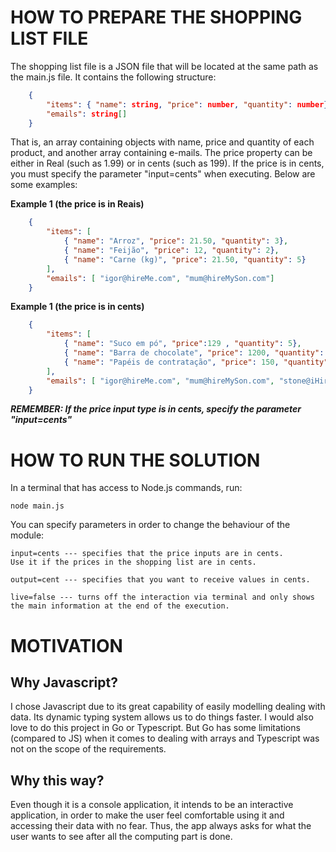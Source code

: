 # HOW TO PREPARE THE SHOPPING LIST FILE
The shopping list file is a JSON file that will be located at the same path as the main.js file.
It contains the following structure:

```json
    {
        "items": { "name": string, "price": number, "quantity": number}[],
        "emails": string[]
    }
```
That is, an array containing objects with name, price and quantity of each product,
and another array containing e-mails.
The price property can be either in Real (such as 1.99) or in cents (such as 199).
If the price is in cents, you must specify the parameter "input=cents" when executing.
Below are some examples:

**Example 1 (the price is in Reais)**
```json
    {
        "items": [
            { "name": "Arroz", "price": 21.50, "quantity": 3},
            { "name": "Feijão", "price": 12, "quantity": 2},
            { "name": "Carne (kg)", "price": 21.50, "quantity": 5}
        ],
        "emails": [ "igor@hireMe.com", "mum@hireMySon.com"]
    }
```

**Example 1 (the price is in cents)**
```json
    {
        "items": [
            { "name": "Suco em pó", "price":129 , "quantity": 5},
            { "name": "Barra de chocolate", "price": 1200, "quantity": 1},
            { "name": "Papéis de contratação", "price": 150, "quantity": 3}
        ],
        "emails": [ "igor@hireMe.com", "mum@hireMySon.com", "stone@iHireYou.com"]
    }
```

***REMEMBER: If the price input type is in cents, specify the parameter "input=cents"*** 






# HOW TO RUN THE SOLUTION
In a terminal that has access to Node.js commands, run:

    node main.js

You can specify parameters in order to change the behaviour of the module:

    input=cents --- specifies that the price inputs are in cents. 
    Use it if the prices in the shopping list are in cents.

    output=cent --- specifies that you want to receive values in cents.

    live=false --- turns off the interaction via terminal and only shows the main information at the end of the execution.


# MOTIVATION 
## Why Javascript?
I chose Javascript due to its great capability of easily modelling
dealing with data. Its dynamic typing system allows us to do things faster.
I would also love to do this project in Go or Typescript. But Go has some limitations (compared to JS) when
it comes to dealing with arrays and Typescript was not on the scope of the requirements.

## Why this way?
Even though it is a console application, it intends to be an interactive application,
in order to make the user feel comfortable using it and accessing their data with no fear.    Thus, the app always asks for what the user wants to see after all the computing part is done.